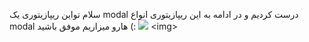 سلام تواین ریپازیتوری یک modal درست کردیم و در ادامه به این ریپازیتوری انواع modal هارو میزاریم
موفق باشید (:
<img src="Screenshot (80).png"> <img\>
